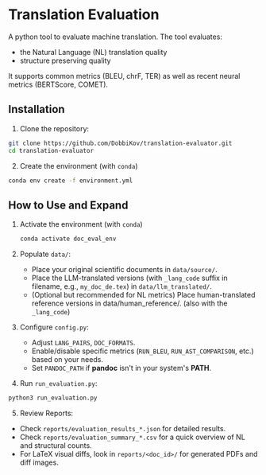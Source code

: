 # Translation Evaluation

A python tool to evaluate machine translation. The tool evaluates:
- the Natural Language (NL) translation quality
- structure preserving quality

It supports common metrics (BLEU, chrF, TER) as well as recent neural metrics (BERTScore, COMET).

## Installation
1. Clone the repository:
```sh
git clone https://github.com/DobbiKov/translation-evaluator.git
cd translation-evaluator
```
2. Create the environment (with `conda`)
```sh
conda env create -f environment.yml 
```

## How to Use and Expand
1. Activate the environment (with `conda`)
    ```sh
    conda activate doc_eval_env
    ```

2. Populate `data/`:
    - Place your original scientific documents in `data/source/`.
    - Place the LLM-translated versions (with `_lang_code` suffix in filename, e.g., `my_doc_de.tex`) in `data/llm_translated/`.
    - (Optional but recommended for NL metrics) Place human-translated reference versions in data/human_reference/. (also with the `_lang_code`)

3. Configure `config.py`:
    - Adjust `LANG_PAIRS`, `DOC_FORMATS`.
    - Enable/disable specific metrics (`RUN_BLEU`, `RUN_AST_COMPARISON`, etc.) based on your needs.
    - Set `PANDOC_PATH` if **pandoc** isn't in your system's **PATH**.

4. Run `run_evaluation.py`:
```py
python3 run_evaluation.py
```

5. Review Reports:
- Check `reports/evaluation_results_*.json` for detailed results.
- Check `reports/evaluation_summary_*.csv` for a quick overview of NL and structural counts.
- For LaTeX visual diffs, look in `reports/<doc_id>/` for generated PDFs and diff images.
